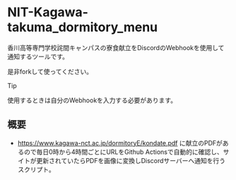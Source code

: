 # NIT-Kagawa-takuma_dormitory_menu
香川高等専門学校詫間キャンパスの寮食献立をDiscordのWebhookを使用して通知するツールです。

是非forkして使ってください。

>[!TIP]
>使用するときは自分のWebhookを入力する必要があります。

## 概要
  * https://www.kagawa-nct.ac.jp/dormitoryE/kondate.pdf に献立のPDFがあるので毎日0時から4時間ごとにURLをGithub Actionsで自動的に確認し、サイトが更新されていたらPDFを画像に変換しDiscordサーバーへ通知を行うスクリプト。


